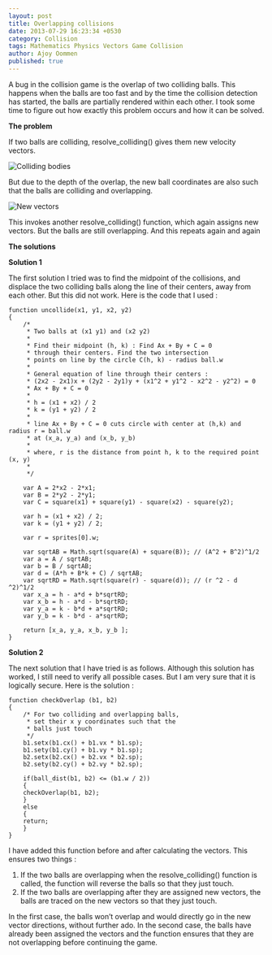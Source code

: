 ```yaml
---
layout: post
title: Overlapping collisions
date: 2013-07-29 16:23:34 +0530
category: Collision
tags: Mathematics Physics Vectors Game Collision
author: Ajoy Oommen
published: true
---
```

A bug in the collision game is the overlap of two colliding balls. This happens when the balls are too fast and by the time the collision detection has started, the balls are partially rendered within each other. I took some time to figure out how exactly this problem occurs and how it can be solved.

**The problem**

If two balls are colliding, resolve_colliding() gives them new velocity vectors.

![Colliding bodies](https://theturingblog.files.wordpress.com/2013/07/resolve_colliding1.png)

But due to the depth of the overlap, the new ball coordinates are also such that the balls are colliding and overlapping.

![New vectors](https://theturingblog.files.wordpress.com/2013/07/resolve_colliding2.png)

This invokes another resolve_colliding() function, which again assigns new vectors. But the balls are still overlapping. And this repeats again and again

**The solutions**

**Solution 1**

The first solution I tried was to find the midpoint of the collisions, and displace the two colliding balls along the line of their centers, away from each other. But this did not work. Here is the code that I used :

    function uncollide(x1, y1, x2, y2)
    {
        /*
         * Two balls at (x1 y1) and (x2 y2)
         *
         * Find their midpoint (h, k) : Find Ax + By + C = 0
         * through their centers. Find the two intersection
         * points on line by the circle C(h, k) - radius ball.w
         *
         * General equation of line through their centers :
         * (2x2 - 2x1)x + (2y2 - 2y1)y + (x1^2 + y1^2 - x2^2 - y2^2) = 0
         * Ax + By + C = 0
         *
         * h = (x1 + x2) / 2
         * k = (y1 + y2) / 2
         *
         * line Ax + By + C = 0 cuts circle with center at (h,k) and radius r = ball.w
         * at (x_a, y_a) and (x_b, y_b)
         *
         * where, r is the distance from point h, k to the required point (x, y)
         *
         */
    
        var A = 2*x2 - 2*x1;
        var B = 2*y2 - 2*y1;
        var C = square(x1) + square(y1) - square(x2) - square(y2);
    
        var h = (x1 + x2) / 2;
        var k = (y1 + y2) / 2;
    
        var r = sprites[0].w;
    
        var sqrtAB = Math.sqrt(square(A) + square(B)); // (A^2 + B^2)^1/2
        var a = A / sqrtAB;
        var b = B / sqrtAB;
        var d = (A*h + B*k + C) / sqrtAB;
        var sqrtRD = Math.sqrt(square(r) - square(d)); // (r ^2 - d ^2)^1/2
        var x_a = h - a*d + b*sqrtRD;
        var x_b = h - a*d - b*sqrtRD;
        var y_a = k - b*d + a*sqrtRD;
        var y_b = k - b*d - a*sqrtRD;
    
        return [x_a, y_a, x_b, y_b ];
    }

**Solution 2**

The next solution that I have tried is as follows. Although this solution has worked, I still need to verify all possible cases. But I am very sure that it is logically secure. Here is the solution :

    function checkOverlap (b1, b2)
    {
        /* For two colliding and overlapping balls,
         * set their x y coordinates such that the
         * balls just touch
         */
        b1.setx(b1.cx() + b1.vx * b1.sp);
        b1.sety(b1.cy() + b1.vy * b1.sp);
        b2.setx(b2.cx() + b2.vx * b2.sp);
        b2.sety(b2.cy() + b2.vy * b2.sp);
    
        if(ball_dist(b1, b2) <= (b1.w / 2))
        {
    	checkOverlap(b1, b2);
        }
        else
        {
    	return;
        }
    }

I have added this function before and after calculating the vectors. This ensures two things :

1. If the two balls are overlapping when the resolve_colliding() function is called, the function will reverse the balls so that they just touch.
2. If the two balls are overlapping after they are assigned new vectors, the balls are traced on the new vectors so that they just touch.

In the first case, the balls won’t overlap and would directly go in the new vector directions, without further ado. In the second case, the balls have already been assigned the vectors and the function ensures that they are not overlapping before continuing the game.